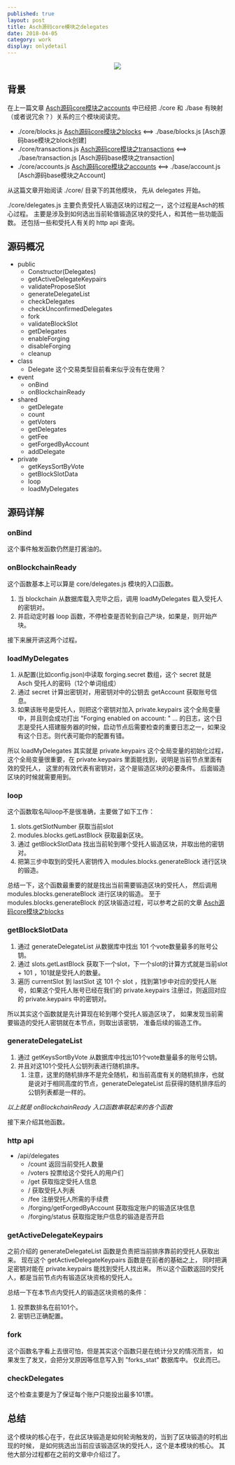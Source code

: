 ```yaml
---    
published: true
layout: post    
title: Asch源码core模块之delegates
date: 2018-04-05
category: work    
display: onlydetail
---    
```


<center>  
<img src="http://7viirv.com1.z0.glb.clouddn.com/xas.jpg" class="photo"></img>  
</center>  

## 背景

在上一篇文章 [Asch源码core模块之accounts] 中已经把 ./core 和 ./base 有映射（或者说冗余？）关系的三个模块阅读完。

+ ./core/blocks.js [Asch源码core模块之blocks]  <==> ./base/blocks.js [Asch源码base模块之block创建]
+ ./core/transactions.js [Asch源码core模块之transactions]  <==> ./base/transaction.js [Asch源码base模块之transaction]
+ ./core/accounts.js [Asch源码core模块之accounts] <==> ./base/account.js [Asch源码base模块之Account]

从这篇文章开始阅读 ./core/ 目录下的其他模块，
先从 delegates 开始。

./core/delegates.js 主要负责受托人锻造区块的过程之一，这个过程是Asch的核心过程。
主要是涉及到如何选出当前轮值锻造区块的受托人，和其他一些功能函数。
还包括一些和受托人有关的 http api 查询。

## 源码概况

+ public
    + Constructor(Delegates)
    + getActiveDelegateKeypairs
    + validateProposeSlot
    + generateDelegateList
    + checkDelegates
    + checkUnconfirmedDelegates
    + fork
    + validateBlockSlot
    + getDelegates
    + enableForging
    + disableForging
    + cleanup
+ class
    + Delegate 这个交易类型目前看来似乎没有在使用？ 
+ event
    + onBind
    + onBlockchainReady
+ shared
    + getDelegate
    + count
    + getVoters
    + getDelegates
    + getFee
    + getForgedByAccount
    + addDelegate
+ private
    + getKeysSortByVote
    + getBlockSlotData
    + loop
    + loadMyDelegates

## 源码详解

### onBind

这个事件触发函数仍然是打酱油的。

### onBlockchainReady

这个函数基本上可以算是 core/delegates.js 模块的入口函数。

1. 当 blockchain 从数据库载入完毕之后，调用 loadMyDelegates 载入受托人的密钥对。
2. 并启动定时器 loop 函数，不停检查是否轮到自己产块，如果是，则开始产块。

接下来展开讲这两个过程。

### loadMyDelegates

1. 从配置(比如config.json)中读取 forging.secret 数组，这个 secret 就是 Asch 受托人的密码（12个单词组成）
2. 通过 secret 计算出密钥对，用密钥对中的公钥去 getAccount 获取账号信息。
3. 如果该账号是受托人，则把这个密钥对加入 private.keypairs 这个全局变量中，并且则会成功打出 "Forging enabled on account: " ... 的日志，这个日志是受托人搭建服务器的时候，启动节点后需要检查的重要日志之一，如果没有这个日志。则代表可能你的配置有错。

所以 loadMyDelegates 其实就是 private.keypairs 这个全局变量的初始化过程，
这个全局变量很重要，在 private.keypairs 里面能找到，说明是当前节点里面有效的受托人，
这里的有效代表有密钥对，这个是锻造区块的必要条件。
后面锻造区块的时候就需要用到。

### loop

这个函数取名叫loop不是很准确，主要做了如下工作：

1. slots.getSlotNumber 获取当前slot
2. modules.blocks.getLastBlock 获取最新区块。
3. 通过 getBlockSlotData 找出当前轮到哪个受托人锻造区块，并取出他的密钥对。
4. 把第三步中取到的受托人密钥传入 modules.blocks.generateBlock 进行区块的锻造。

总结一下，这个函数最重要的就是找出当前需要锻造区块的受托人，
然后调用 modules.blocks.generateBlock 进行区块的锻造。
至于 modules.blocks.generateBlock 的区块锻造过程，可以参考之前的文章 [Asch源码core模块之blocks]

### getBlockSlotData

1. 通过 generateDelegateList 从数据库中找出 101 个vote数量最多的账号公钥。
2. 通过 slots.getLastBlock 获取下一个slot，下一个slot的计算方式就是当前slot + 101 ，101就是受托人的数量。
3. 遍历 currentSlot 到 lastSlot 这 101 个 slot ，找到第1步中对应的受托人账号，如果这个受托人账号已经在我们的 private.keypairs 注册过，则返回对应的 private.keypairs 中的密钥对。

所以其实这个函数就是先计算现在轮到哪个受托人锻造区块了，
如果发现当前需要锻造的受托人密钥就在本节点，则取出该密钥，
准备后续的锻造工作。

### generateDelegateList

1. 通过 getKeysSortByVote 从数据库中找出101个vote数量最多的账号公钥。
2. 并且对这101个受托人公钥列表进行随机排序。
    1. 注意，这里的随机排序不是完全随机，和当前高度有关的随机排序，也就是说对于相同高度的节点，generateDelegateList 后获得的随机排序后的公钥列表都是一样的。

*以上就是 onBlockchainReady 入口函数串联起来的各个函数*

接下来介绍其他函数。

### http api

+ /api/delegates
    + /count 返回当前受托人数量
    + /voters 投票给这个受托人的用户们
    + /get 获取指定受托人信息
    + / 获取受托人列表
    + /fee 注册受托人所需的手续费
    + /forging/getForgedByAccount 获取指定账户的锻造区块信息
    + /forging/status 获取指定账户信息的锻造是否开启

### getActiveDelegateKeypairs

之前介绍的 generateDelegateList 函数是负责把当前排序靠前的受托人获取出来。
现在这个 getActiveDelegateKeypairs 函数是在前者的基础之上，
同时把满足密钥对能在 private.keypairs 能找到受托人找出来。
所以这个函数返回的受托人，都是当前节点内有锻造区块资格的受托人。

总结一下在本节点内受托人的锻造区块资格的条件：

1. 投票数排名在前101个。
2. 密钥已正确配置。 

### fork

这个函数名字看上去很可怕，但是其实这个函数只是在统计分叉的情况而言，
如果发生了发叉，会把分叉原因等信息写入到 "forks_stat" 数据库中。
仅此而已。

### checkDelegates

这个检查主要是为了保证每个账户只能投出最多101票。

## 总结

这个模块的核心在于，在此区块锻造是如何轮询触发的，当到了区块锻造的时机出现的时候，
是如何挑选出当前应该锻造区块的受托人，这个是本模块的核心。
其他大部分过程都在之前的文章中介绍过了。

[Asch源码core模块之blocks]:https://yanyiwu.com/work/2018/03/20/asch-core-blocks.html
[Asch源码core模块之transactions]:https://yanyiwu.com/work/2018/03/28/asch-core-transactions.html
[Asch源码core模块之accounts]:https://yanyiwu.com/work/2018/04/01/asch-core-accounts.html
